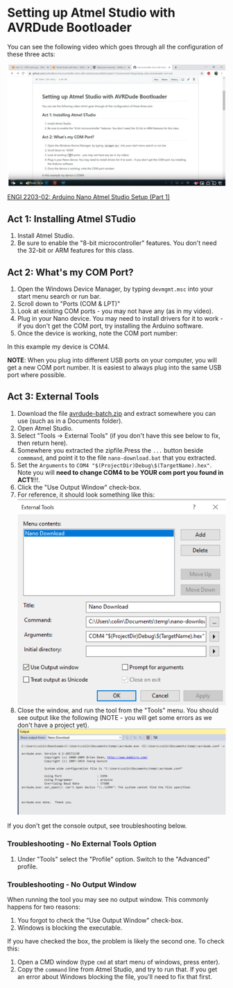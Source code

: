 # Setting up Atmel Studio with AVRDude Bootloader

You can see the following video which goes through all the configuration of these three acts:

[![](youtube-part1.png)](https://www.youtube.com/watch?v=8X2Nppl8gmA)

[ENGI 2203-02: Arduino Nano Atmel Studio Setup (Part 1)](https://www.youtube.com/watch?v=8X2Nppl8gmA)

## Act 1: Installing Atmel STudio

1. Install Atmel Studio.
2. Be sure to enable the "8-bit microcontroller" features. You don't need the 32-bit or ARM features for this class.

## Act 2: What's my COM Port?

1. Open the Windows Device Manager, by typing ```devmgmt.msc``` into your start menu search or run bar.
2. Scroll down to "Ports (COM & LPT)"
3. Look at existing COM ports - you may not have any (as in my video).
4. Plug in your Nano device. You may need to install drivers for it to work - if you don't get the COM port, try installing the Arduino software.
5. Once the device is working, note the COM port number:

In this example my device is COM4.

**NOTE**: When you plug into different USB ports on your computer, you will get a new COM port number. It is easiest to always plug into the same USB port where possible.

## Act 3: External Tools

1. Download the file [avrdude-batch.zip](https://github.com/colinoflynn/microcontroller-intro-with-arduinonano/raw/master/1-Environment-Setup/avrdude-batch.zip) and extract somewhere you can use (such as in a Documents folder).
2. Open Atmel Studio.
3. Select "Tools -> External Tools" (if you don't have this see below to fix, then return here).
4. Somewhere you extracted the zipfile.Press the ```...``` button beside ```commmand```, and point it to the file ```nano-download.bat``` that you extracted.
5. Set the ```Arguments``` to ```COM4 "$(ProjectDir)Debug\$(TargetName).hex"```. Note you will **need to change COM4 to be YOUR com port you found in ACT1**!!!.
6. Click the "Use Output Window" check-box.
7. For reference, it should look something like this:
![](cwnano-exttools.png)
8. Close the window, and run the tool from the "Tools" menu. You should see output like the following (NOTE - you will get some errors as we don't have a project yet).
![](exttools-console.png)

If you don't get the console output, see troubleshooting below.

### Troubleshooting - No External Tools Option

1. Under "Tools" select the "Profile" option. Switch to the "Advanced" profile.

### Troubleshooting - No Output Window

When running the tool you may see no output window. This commonly happens for two reasons:
1. You forgot to check the "Use Output Window" check-box.
2. Windows is blocking the executable.

If you have checked the box, the problem is likely the second one. To check this:

1. Open a CMD window (type ```cmd``` at start menu of windows, press enter).
2. Copy the ```command``` line from Atmel Studio, and try to run that. If you get an error about Windows blocking the file, you'll need to fix that first.